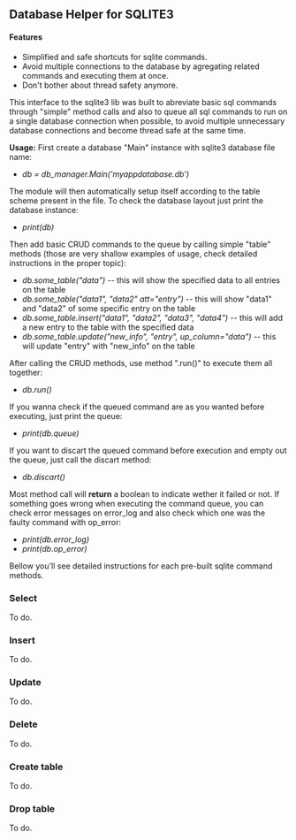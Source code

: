 ## Database Helper for SQLITE3

#### Features
* Simplified and safe shortcuts for sqlite commands.
* Avoid multiple connections to the database by agregating related commands and executing them at once.
* Don't bother about thread safety anymore.

This interface to the sqlite3 lib was built to abreviate basic sql commands through "simple" method calls
and also to queue all sql commands to run on a single database connection when possible, to avoid
multiple unnecessary database connections and become thread safe at the same time.

**Usage:**
First create a database "Main" instance with sqlite3 database file name:
* *db = db_manager.Main('myappdatabase.db')*

The module will then automatically setup itself according to the table scheme present in the file.
To check the database layout just print the database instance:
* *print(db)*

Then add basic CRUD commands to the queue by calling simple "table" methods (those are very shallow examples of usage, check detailed instructions in the proper topic):
* *db.some_table("data")* -- this will show the specified data to all entries on the table
* *db.some_table("data1", "data2" att="entry")* -- this will show "data1" and "data2" of some specific entry on the table
* *db.some_table.insert("data1", "data2", "data3", "data4")*  -- this will add a new entry to the table with the specified data
* *db.some_table.update("new_info", "entry", up_column="data")* -- this will update "entry" with "new_info" on the table

After calling the CRUD methods, use method ".run()" to execute them all together:
* *db.run()*

If you wanna check if the queued command are as you wanted before executing, just print the queue:
* *print(db.queue)*

If you want to discart the queued command before execution and empty out the queue, just call the discart method:
* *db.discart()*

Most method call will **return** a boolean to indicate wether it failed or not.
If something goes wrong when executing the command queue, you can check error messages on error_log
and also check which one was the faulty command with op_error:
* *print(db.error_log)*
* *print(db.op_error)*

Bellow you'll see detailed instructions for each pre-built sqlite command methods.

### Select

To do.

### Insert

To do.

### Update

To do.

### Delete

To do.

### Create table

To do.

### Drop table

To do.